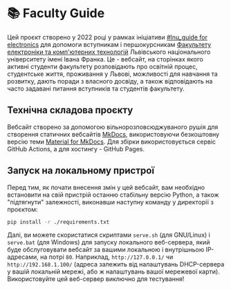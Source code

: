 # 📚 Faculty Guide
Цей проєкт створено у 2022 році у рамках ініціативи [#lnu_guide for electronics](https://t.me/lnu_guide) для допомоги вступникам і першокурсникам [Факультету електроніки та комп'ютерних технологій](https://electronics.lnu.edu.ua/) Львівського національного університету імені Івана Франка. Це - вебсайт, на сторінках якого активні студенти факультету розповідають про освітній процес, студентське життя, проживання у Львові, можливості для навчання та розвитку, дають поради з власного досвіду, а також відповідають на часто задавані питання вступників та студентів факультету.

## Технічна складова проєкту
Вебсайт створено за допомогою вільнорозповсюджуваного рушія для створення статичних вебсайтів [MkDocs]([MkDocs](https://www.mkdocs.org/)), використовуючи безкоштовну версію теми [Material for MkDocs](https://squidfunk.github.io/mkdocs-material/). Для збірки використовується сервіс GitHub Actions, а для хостингу - GitHub Pages.

## Запуск на локальному пристрої
Перед тим, як почати внесення змін у цей вебсайт, вам необхідно встановити на свій пристрій останню стабільну версію Python, а також "підтягнути" залежності, виконавши наступну команду у директорії з проєктом:

```bash
pip install -r ./requirements.txt
```

Далі, ви можете скористатися скриптами `serve.sh` (для GNU/Linux) і `serve.bat` (для Windows) для запуску локального веб-сервера, який буде обслуговувати вебсайт за вашими локальною і внутрішньою IP-адресами, на потрі `80`. Наприклад, `http://127.0.0.1/` чи `http://192.168.1.100/` (адреса залежить від налаштувань DHCP-сервера у вашій локальній мережі, або ж налаштувань вашої мережевої карти). Використовуйте цей веб-сервер виключно для тестування!
